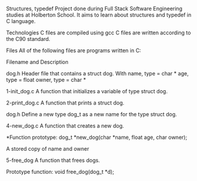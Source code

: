 Structures, typedef Project done during Full Stack Software Engineering studies at Holberton School. It aims to learn about structures and typedef in C language.

Technologies C files are compiled using gcc C files are written according to the C90 standard.

Files All of the following files are programs written in C:

Filename and Description

dog.h Header file that contains a struct dog. With name, type = char * age, type = float owner, type = char *

1-init_dog.c A function that initializes a variable of type struct dog.

2-print_dog.c A function that prints a struct dog.

dog.h Define a new type dog_t as a new name for the type struct dog.

4-new_dog.c A function that creates a new dog.

*Function prototype: dog_t *new_dog(char *name, float age, char owner);

A stored copy of name and owner

5-free_dog A function that frees dogs.

Prototype function: void free_dog(dog_t *d);

